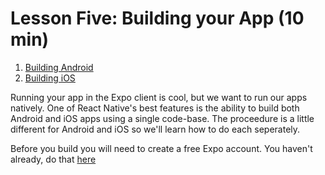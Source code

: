 ﻿# Lesson Five: Building your App (10 min)
1. [Building Android](01_Building-Android.md)
2. [Building iOS](02_Building-iOS.md)

Running your app in the Expo client is cool, but we want to run our apps natively. One of React Native's best features is the ability to build both Android and iOS apps using a single code-base.   The proceedure is a little different for Android and iOS so we'll learn how to do each seperately.

Before you build you will need to create a free Expo account.  You haven't already, do that [here](https://expo.io/signup)


